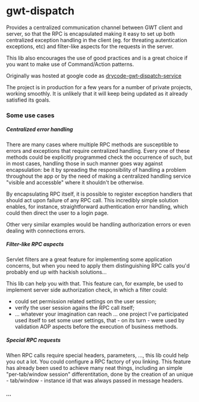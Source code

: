 gwt-dispatch
============

Provides a centralized communication channel between GWT client and server, 
so that the RPC is encapsulated making it easy to set up both centralized 
exception handling in the client (eg. for threating autentication exceptions, 
etc) and filter-like aspects for the requests in the server.

This lib also encourages the use of good practices and is 
a great choice if you want to make use of Command/Action patterns.

Originally was hosted at google code as [drycode-gwt-dispatch-service][1]

The project is in production for a few years for a number of private projects,
working smoothly. It is unlikely that it will keep being updated as it already
satisfied its goals.

[1]: https://code.google.com/p/drycode-gwt-dispatch-service/


### Some use cases

##### Centralized error handling

There are many cases where multiple RPC methods are susceptible to errors and exceptions that require centralized handling.
Every one of these methods could be explicitly programmed check the occurrence of such, but in most cases, handling those
in such manner goes way against encapsulation: be it by spreading the responsibility of handling a problem throughout the app
or by the need of making a centralized handling service "visible and accessble" where it shouldn't be otherwise.

By encapsulating RPC itself, it is possible to register exception handlers that should act upon failure of any RPC call.
This incredibly simple solution enables, for instance, straightforward authentication error handling, which could then
direct the user to a login page.

Other very similar examples would be handling authorization errors or even dealing with connections errors.


##### Filter-like RPC aspects

Servlet filters are a great feature for implementing some application concerns,
but when you need to apply them distinguishing RPC calls you'd probably end up with
hackish solutions...

This lib can help you with that. This feature can, for example, be used to implement
server side authorization check, in which a filter could:

- could set permission related settings on the user session;
- verify the user session agains the RPC call itself;
- ... whatever your imagination can reach ... one project I've participated used itself
to set some user settings, that - on its turn - were used by validation AOP aspects
before the execution of business methods.


##### Special RPC requests

When RPC calls require special headers, parameters, ..., this lib could help you out a lot. You could configure a RPC factory of
you linking. This feature has already been used to achieve many neat things, including an simple "per-tab/window session" differentitation,
done by the creation of an unique - tab/window - instance id that was always passed in message headers.


##### ...

